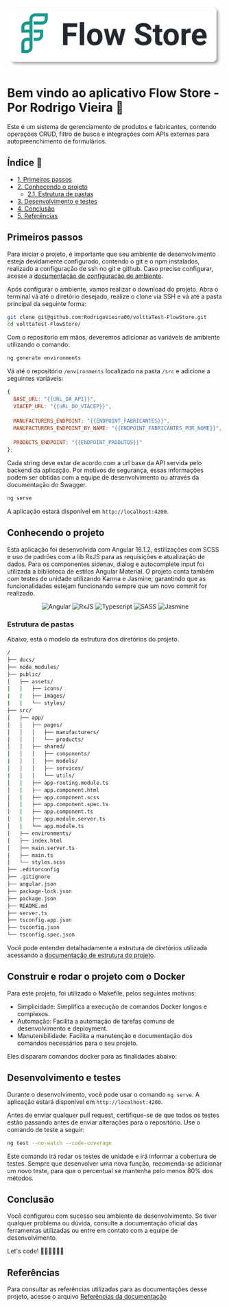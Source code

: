 <p align="center">
  <img src="public/assets/images/flowstoreLogo.svg" alt="Logo do Projeto" width=500>
</p>

# Bem vindo ao aplicativo Flow Store - Por Rodrigo Vieira 🚀

Este é um sistema de gerenciamento de produtos e fabricantes, contendo operações CRUD, filtro de busca e integrações com APIs externas para autopreenchimento de formulários.

## Índice 📝

- [1. Primeiros passos](#primeiros-passos)
- [2. Conhecendo o projeto](#conhecendo-o-projeto)
  - [2.1. Estrutura de pastas](#estrutura-de-pastas)
- [3. Desenvolvimento e testes](#desenvolvimento-e-testes)
- [4. Conclusão](#conclusão)
- [5. Referências](#referências)

## Primeiros passos

Para iniciar o projeto, é importante que seu ambiente de desenvolvimento esteja
devidamente configurado, contendo o git e o npm instalados, realizado a configuração de
ssh no git e github. Caso precise configurar, acesse a [documentação de configuração
de ambiente](docs/configuracaoDeAmbiente.md).

Após configurar o ambiente, vamos realizar o download do projeto. Abra o terminal
vá até o diretório desejado, realize o clone via SSH e vá até a pasta principal
da seguinte forma:

```sh
git clone git@github.com:RodrigoVieira06/volttaTest-FlowStore.git
cd volttaTest-FlowStore/
```

Com o repositorio em mãos, deveremos adicionar as variáveis de ambiente utilizando o comando:

```sh
ng generate environments
```

Vá até o repositório ``/environments`` localizado na pasta ``/src`` e adicione a seguintes variáveis:

```js
{
  BASE_URL: "{{URL_DA_API}}",
  VIACEP_URL: "{{URL_DO_VIACEP}}",

  MANUFACTURERS_ENDPOINT: "{{ENDPOINT_FABRICANTES}}",
  MANUFACTURERS_ENDPOINT_BY_NAME: "{{ENDPOINT_FABRICANTES_POR_NOME}}",

  PRODUCTS_ENDPOINT: "{{ENDPOINT_PRODUTOS}}"
};
```

Cada string deve estar de acordo com a url base da API servida pelo backend da aplicação. Por motivos de segurança, essas informações podem ser obtidas com a equipe de desenvolvimento ou através da documentação do Swagger.

```sh
ng serve
```

A aplicação estará disponível em ``http://localhost:4200``.

## Conhecendo o projeto

Esta aplicação foi desenvolvida com Angular 18.1.2, estilizações com SCSS e uso de padrões com a lib RxJS para as requisições e atualização de dados. Para os componentes sidenav, dialog e autocomplete input foi utilizada a biblioteca de estilos Angular Material. O projeto conta também com testes de unidade utilizando Karma e Jasmine, garantindo que as funcionalidades estejam funcionando sempre que um novo commit for realizado.

<div align="center">
  <img alt="Angular" src="https://img.shields.io/badge/angular-%23DD0031.svg?style=for-the-badge&logo=angular&logoColor=white">
  <img alt="RxJS" src="https://img.shields.io/badge/rxjs-%23B7178C.svg?style=for-the-badge&logo=reactivex&logoColor=white">
  <img alt="Typescript" src="https://img.shields.io/badge/typescript-%23007ACC.svg?style=for-the-badge&logo=typescript&logoColor=white">
  <img alt="SASS" src="https://img.shields.io/badge/SASS-hotpink.svg?style=for-the-badge&logo=SASS&logoColor=white">
  <img alt="Jasmine" src="https://img.shields.io/badge/-Jasmine-%238A4182?style=for-the-badge&logo=Jasmine&logoColor=white">
</div>

### Estrutura de pastas

Abaixo, está o modelo da estrutura dos diretórios do projeto.

```sh
/
├── docs/
├── node_modules/
├── public/
│   ├── assets/
|   |   ├── icons/
|   |   ├── images/
|   |   └── styles/
├── src/
│   ├── app/
│   │   ├── pages/
│   │   │   ├── manufacturers/
│   │   │   └── products/
│   │   ├── shared/
│   │   │   ├── components/
|   │   │   ├── models/
│   │   │   ├── services/
|   │   │   └── utils/
│   |   ├── app-routing.module.ts
│   |   ├── app.component.html
│   |   ├── app.component.scss
│   |   ├── app.component.spec.ts
│   |   ├── app.component.ts
│   |   ├── app.module.server.ts
│   |   └── app.module.ts
│   ├── environments/
│   ├── index.html
│   ├── main.server.ts
│   ├── main.ts
│   └── styles.scss
├── .editorconfig
├── .gitignore
├── angular.json
├── package-lock.json
├── package.json
├── README.md
├── server.ts
├── tsconfig.app.json
├── tsconfig.json
└── tsconfig.spec.json
```

Você pode entender detalhadamente a estrutura de diretórios utilizada acessando a
[documentação de estrutura do projeto](docs/estruturaDoProjeto.md).

## Construir e rodar o projeto com o Docker

Para este projeto, foi utilizado o Makefile, pelos seguintes motivos:

- Simplicidade: Simplifica a execução de comandos Docker longos e complexos.
- Automação: Facilita a automação de tarefas comuns de desenvolvimento e deployment.
- Manutenibilidade: Facilita a manutenção e documentação dos comandos necessários para o seu projeto.

Eles disparam comandos docker para as finalidades abaixo:

## Desenvolvimento e testes

Durante o desenvolvimento, você pode usar o comando ``ng serve``. A aplicação estará disponível em ``http://localhost:4200``.

Antes de enviar qualquer pull request, certifique-se de que todos os testes estão passando antes de enviar alterações para o repositório. Use o comando de teste a seguir:

```sh
ng test --no-watch --code-coverage
```

Este comando irá rodar os testes de unidade e irá informar a cobertura de testes. Sempre que desenvolver uma nova função, recomenda-se adicionar um novo teste, para que o percentual se mantenha pelo menos 80% dos métodos.

## Conclusão

Você configurou com sucesso seu ambiente de desenvolvimento. Se tiver qualquer problema ou dúvida, consulte a documentação oficial das ferramentas utilizadas ou entre em contato com a equipe de desenvolvimento.

Let's code! 👨🏻‍💻👩🏻‍💻

## Referências

Para consultar as referências utilizadas para as documentações desse projeto,
acesse o arquivo [Referências da documentação](docs/referenciasDaDocumentacao.md)

